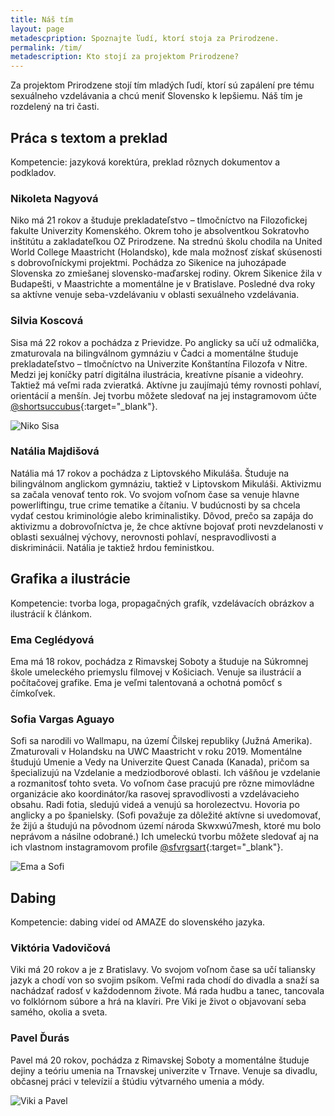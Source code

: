 ```yaml
---
title: Náš tím
layout: page
metadescpription: Spoznajte ľudí, ktorí stoja za Prirodzene.
permalink: /tim/
metadescription: Kto stojí za projektom Prirodzene?
---
```

Za projektom Prirodzene stojí tím mladých ľudí, ktorí sú zapálení pre tému sexuálneho vzdelávania a chcú meniť Slovensko k lepšiemu. Náš tím je rozdelený na tri časti.  

## **Práca s textom a preklad**

Kompetencie: jazyková korektúra, preklad rôznych dokumentov a podkladov.  

### Nikoleta Nagyová

Niko má 21 rokov a študuje prekladateľstvo – tlmočníctvo na Filozofickej fakulte Univerzity Komenského. Okrem toho je absolventkou Sokratovho inštitútu a zakladateľkou OZ Prirodzene. Na strednú školu chodila na United World College Maastricht (Holandsko), kde mala možnosť získať skúsenosti s dobrovoľníckymi projektmi. Pochádza zo Sikenice na juhozápade Slovenska zo zmiešanej slovensko-maďarskej rodiny. Okrem Sikenice žila v Budapešti, v Maastrichte a momentálne je v Bratislave. Posledné dva roky sa aktívne venuje seba-vzdelávaniu v oblasti sexuálneho vzdelávania.  

### Silvia Koscová

Sisa má 22 rokov a pochádza z Prievidze. Po anglicky sa učí už odmalička, zmaturovala na bilingválnom gymnáziu v Čadci a momentálne študuje prekladateľstvo – tlmočníctvo na Univerzite Konštantína Filozofa v Nitre. Medzi jej koníčky patrí digitálna ilustrácia, kreatívne písanie a videohry. Taktiež má veľmi rada zvieratká. Aktívne ju zaujímajú témy rovnosti pohlaví, orientácií a menšín. Jej tvorbu môžete sledovať na jej instagramovom účte [@shortsuccubus](https://www.instagram.com/shortsuccubus/){:target="_blank"}.

<div class="text-center">
<img src="/images/Niko-Sisa.jpg" alt='Niko Sisa' class="team-img">
</div>

### Natália Majdišová

Natália má 17 rokov a pochádza z Liptovského Mikuláša. Študuje na bilingválnom anglickom gymnáziu, taktiež v Liptovskom Mikuláši. Aktivizmu sa začala venovať tento rok. Vo svojom voľnom čase sa venuje hlavne powerliftingu, true crime tematike a čítaniu. V budúcnosti by sa chcela vydať cestou kriminológie alebo kriminalistiky. Dôvod, prečo sa zapája do aktivizmu a dobrovoľníctva je, že chce aktívne bojovať proti nevzdelanosti v oblasti sexuálnej výchovy, nerovnosti pohlaví, nespravodlivosti a diskriminácii. Natália je taktiež hrdou feministkou. 

## Grafika a ilustrácie

Kompetencie: tvorba loga, propagačných grafík, vzdelávacích obrázkov a ilustrácií k článkom. 

### Ema Ceglédyová

Ema má 18 rokov, pochádza z Rimavskej Soboty a študuje na Súkromnej škole umeleckého priemyslu filmovej v Košiciach. Venuje sa ilustrácií a počítačovej grafike. Ema je veľmi talentovaná a ochotná pomôcť s čímkoľvek. 

### Sofia Vargas Aguayo

Sofi sa narodili vo Wallmapu, na území Čilskej republiky (Južná Amerika). Zmaturovali v Holandsku na UWC Maastricht v roku 2019. Momentálne študujú Umenie a Vedy na Univerzite Quest Canada (Kanada), pričom sa špecializujú na Vzdelanie a medziodborové oblasti. Ich vášňou je vzdelanie a rozmanitosť tohto sveta. Vo voľnom čase pracujú pre rôzne mimovládne organizácie ako koordinátor/ka rasovej spravodlivosti a vzdelávacieho obsahu. Radi fotia, sledujú videá a venujú sa horolezectvu. Hovoria po anglicky a po španielsky. (Sofi považuje za dôležité aktívne si uvedomovať, že žijú a študujú na pôvodnom území národa Skwxwú7mesh, ktoré mu bolo neprávom a násilne odobrané.) Ich umeleckú tvorbu môžete sledovať aj na ich vlastnom instagramovom profile [@sfvrgsart](https://www.instagram.com/sfvrgs/){:target="_blank"}.  

<div class="text-center">
<img src="/images/Ema-Sofi.jpg" alt='Ema a Sofi' class="team-img">
</div>

## **Dabing**

Kompetencie: dabing videí od AMAZE do slovenského jazyka.  

### Viktória Vadovičová

Viki má 20 rokov a je z Bratislavy. Vo svojom voľnom čase sa učí taliansky jazyk a chodí von so svojim psíkom. Veľmi rada chodí do divadla a snaží sa nachádzať radosť v každodennom živote. Má rada hudbu a tanec, tancovala vo folklórnom súbore a hrá na klavíri. Pre Viki je život o objavovaní seba samého, okolia a sveta. 

### Pavel Ďurás

Pavel má 20 rokov, pochádza z Rimavskej Soboty a momentálne študuje dejiny a teóriu umenia na Trnavskej univerzite v Trnave. Venuje sa divadlu, občasnej práci v televízií a štúdiu výtvarného umenia a módy.  

<div class="text-center">
<img src="/images/Viki-Pavel.jpg" alt='Viki a Pavel' class="team-img">
</div>